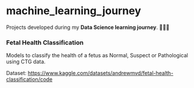 # machine_learning_journey
Projects developed during my **Data Science learning journey**. 👩🏻‍💻

### Fetal Health Classification

Models to classify the health of a fetus as Normal, Suspect or Pathological using CTG data.

Dataset: https://www.kaggle.com/datasets/andrewmvd/fetal-health-classification/code
